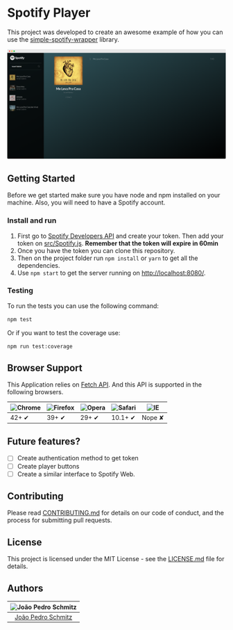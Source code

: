 # Spotify Player

This project was developed to create an awesome example of how you can use the [simple-spotify-wrapper](https://github.com/jpedroschmitz/simple-spotify-wrapper) library.

![Spotify Player Screenshot](spotify-player.png)

## Getting Started

Before we get started make sure you have node and npm installed on your machine. Also, you will need to have a Spotify account.

### Install and run

1. First go to [Spotify Developers API](https://developer.spotify.com/web-api/) and create your token. Then add your token on [src/Spotify.js](src/Spotify.js). **Remember that the token will expire in 60min**
2. Once you have the token you can clone this repository.
2. Then on the project folder run `npm install` or `yarn` to get all the dependencies.
3. Use `npm start` to get the server running on [http://localhost:8080/](http://localhost:8080/).

### Testing

To run the tests you can use the following command:

```sh
npm test
```

Or if you want to test the coverage use:

```sh
npm run test:coverage
```

## Browser Support

This Application relies on [Fetch API](https://fetch.spec.whatwg.org/). And this API is supported in the following browsers.

![Chrome](https://cloud.githubusercontent.com/assets/398893/3528328/23bc7bc4-078e-11e4-8752-ba2809bf5cce.png) | ![Firefox](https://cloud.githubusercontent.com/assets/398893/3528329/26283ab0-078e-11e4-84d4-db2cf1009953.png) | ![Opera](https://cloud.githubusercontent.com/assets/398893/3528330/27ec9fa8-078e-11e4-95cb-709fd11dac16.png) | ![Safari](https://cloud.githubusercontent.com/assets/398893/3528331/29df8618-078e-11e4-8e3e-ed8ac738693f.png) | ![IE](https://cloud.githubusercontent.com/assets/398893/3528325/20373e76-078e-11e4-8e3a-1cb86cf506f0.png) |
--- | --- | --- | --- | --- |
42+ ✔ | 39+ ✔ | 29+ ✔ | 10.1+ ✔ | Nope ✘ |

## Future features?

- [ ] Create authentication method to get token
- [ ] Create player buttons
- [ ] Create a similar interface to Spotify Web.

## Contributing

Please read [CONTRIBUTING.md](CONTRIBUTING.md) for details on our code of conduct, and the process for submitting pull requests.

## License

This project is licensed under the MIT License - see the [LICENSE.md](LICENSE.md) file for details.

## Authors

| ![João Pedro Schmitz](https://avatars2.githubusercontent.com/u/26466516?v=3&s=150)|
|:---------------------:|
|  [João Pedro Schmitz](https://github.com/jpedroschmitz/)   |

